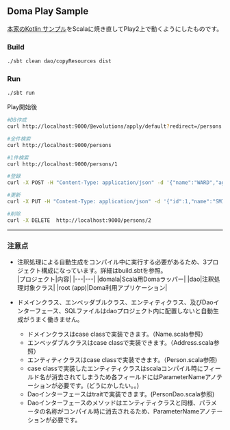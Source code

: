 Doma Play Sample
------------------

[本家のKotlin サンプル](https://github.com/domaframework/kotlin-sample)をScalaに焼き直してPlay2上で動くようにしたものです。

### Build

```sh
./sbt clean dao/copyResources dist
```

### Run

```sh
./sbt run
```

Play開始後
```sh
#DB作成
curl http://localhost:9000/@evolutions/apply/default?redirect=/persons

#全件検索
curl http://localhost:9000/persons

#1件検索
curl http://localhost:9000/persons/1

#登録
curl -X POST -H "Content-Type: application/json" -d '{"name":"WARD","age":20,"address":{"city":"Fukuoka","street":"Gion"}}' http://localhost:9000/persons

#更新
curl -X PUT -H "Content-Type: application/json" -d '{"id":1,"name":"SMITH","age":30,"address":{"city":"Tokyo","street":"Marunouchi"},"version":0}' http://localhost:9000/persons

#削除
curl -X DELETE  http://localhost:9000/persons/2

```


----

### 注意点
- 注釈処理による自動生成をコンパイル中に実行する必要があるため、3プロジェクト構成になっています。詳細はbuild.sbtを参照。  
  |プロジェクト|内容|
  |---|---|
  |domala|Scala用Domaラッパー|
  |dao|注釈処理対象クラス|
  |root (app)|Doma利用アプリケーション|

- ドメインクラス、エンベッダブルクラス、エンティティクラス、及びDaoインターフェース、SQLファイルはdaoプロジェクト内に配置しないと自動生成がうまく働きません。
  - ドメインクラスはcase classで実装できます。（Name.scala参照）
  - エンベッダブルクラスはcase classで実装できます。（Address.scala参照）
  - エンティティクラスはcase classで実装できます。（Person.scala参照)
  - case classで実装したエンティティクラスはscalaコンパイル時にフィールド名が消去されてしまうため各フィールドにはParameterNameアノテーションが必要です。(どうにかしたい。。)
  - Daoインターフェースはtraitで実装できます。(PersonDao.scala参照)
  - Daoインターフェースのメソッドはエンティティクラスと同様、パラメータの名称がコンパイル時に消去されるため、ParameterNameアノテーションが必要です。
